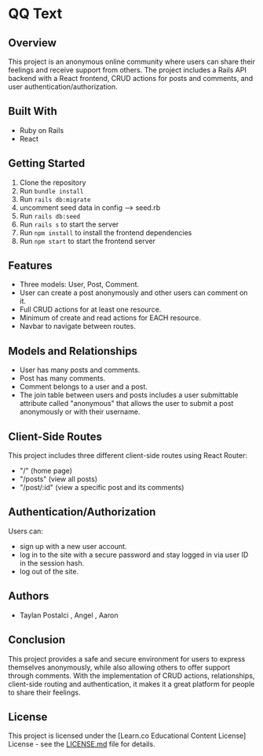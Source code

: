 # QQ Text

## Overview

This project is an anonymous online community where users can share their feelings and receive support from others. The project includes a Rails API backend with a React frontend, CRUD actions for posts and comments, and user authentication/authorization.
## Built With
- Ruby on Rails
- React

## Getting Started

1. Clone the repository
2. Run `bundle install`
3. Run `rails db:migrate`
4. uncomment seed data in config --> seed.rb
5. Run `rails db:seed`
6. Run `rails s` to start the server
7. Run `npm install` to install the frontend dependencies
8. Run `npm start` to start the frontend server


## Features
- Three models: User, Post, Comment.
- User can create a post anonymously and other users can comment on it.
- Full CRUD actions for at least one resource.
- Minimum of create and read actions for EACH resource.
- Navbar to navigate between routes.

## Models and Relationships
- User has many posts and comments.
- Post has many comments.
- Comment belongs to a user and a post.
- The join table between users and posts includes a user submittable attribute called "anonymous" that allows the user to submit a post anonymously or with their username.

## Client-Side Routes
This project includes three different client-side routes using React Router:
- "/" (home page)
- "/posts" (view all posts)
- "/post/:id" (view a specific post and its comments)

## Authentication/Authorization
Users can:
- sign up with a new user account.
- log in to the site with a secure password and stay logged in via user ID in the session hash.
- log out of the site.

## Authors
- Taylan Postalci , Angel , Aaron
## Conclusion
This project provides a safe and secure environment for users to express themselves anonymously, while also allowing others to offer support through comments. With the implementation of CRUD actions, relationships, client-side routing and authentication, it makes it a great platform for people to share their feelings.

## License
This project is licensed under the [Learn.co Educational Content License] License - see the [LICENSE.md](LICENSE.md) file for details.
